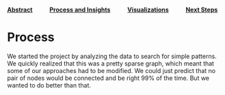 #### [Abstract](index.md)            [Process and Insights](process.md)            [Visualizations](visuals.md)            [Next Steps](nextsteps.md)

# Process

We started the project by analyzing the data to search for simple patterns. We quickly realized that this was a pretty sparse graph, which meant that some of our approaches had to be modified. We could just predict that no pair of nodes would be connected and be right 99% of the time. But we wanted to do better than that.

